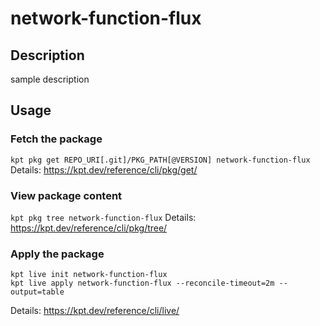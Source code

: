 # network-function-flux

## Description
sample description

## Usage

### Fetch the package
`kpt pkg get REPO_URI[.git]/PKG_PATH[@VERSION] network-function-flux`
Details: https://kpt.dev/reference/cli/pkg/get/

### View package content
`kpt pkg tree network-function-flux`
Details: https://kpt.dev/reference/cli/pkg/tree/

### Apply the package
```
kpt live init network-function-flux
kpt live apply network-function-flux --reconcile-timeout=2m --output=table
```
Details: https://kpt.dev/reference/cli/live/
